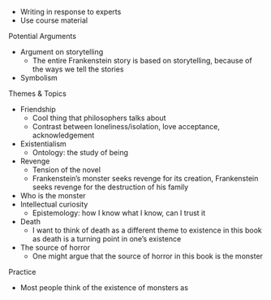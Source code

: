 - Writing in response to experts
- Use course material

Potential Arguments
- Argument on storytelling
	- The entire Frankenstein story is based on storytelling, because of the ways we tell the stories
- Symbolism

Themes & Topics
- Friendship
	- Cool thing that philosophers talks about 
	- Contrast between loneliness/isolation, love acceptance, acknowledgement 
- Existentialism
	- Ontology: the study of being
- Revenge
	- Tension of the novel
	- Frankenstein’s monster seeks revenge for its creation, Frankenstein seeks revenge for the destruction of his family
- Who is the monster
- Intellectual curiosity
	- Epistemology: how I know what I know, can I trust it
- Death
	- I want to think of death as a different theme to existence in this book as death is a turning point in one’s existence
- The source of horror
	- One might argue that the source of horror in this book is the monster

Practice
- Most people think of the existence of monsters as 

